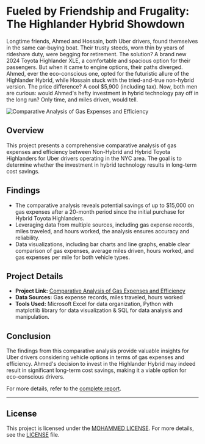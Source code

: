 # Fueled by Friendship and Frugality: The Highlander Hybrid Showdown

Longtime friends, Ahmed and Hossain, both Uber drivers, found themselves in the same car-buying boat. Their trusty steeds, worn thin by years of rideshare duty, were begging for retirement. The solution? A brand new 2024 Toyota Highlander XLE, a comfortable and spacious option for their passengers. But when it came to engine options, their paths diverged. Ahmed, ever the eco-conscious one, opted for the futuristic allure of the Highlander Hybrid, while Hossain stuck with the tried-and-true non-hybrid version. The price difference? A cool $5,900 (including tax). Now, both men are curious: would Ahmed's hefty investment in hybrid technology pay off in the long run? Only time, and miles driven, would tell.

![Comparative Analysis of Gas Expenses and Efficiency](https://github.com/tech-moh-logy/Mohammed-Tiger-Data-Analysis/assets/132733865/d1b5af78-98bc-4ccd-ae3d-c7fcf9da3cc7)

## Overview

This project presents a comprehensive comparative analysis of gas expenses and efficiency between Non-Hybrid and Hybrid Toyota Highlanders for Uber drivers operating in the NYC area. The goal is to determine whether the investment in hybrid technology results in long-term cost savings.

## Findings

- The comparative analysis reveals potential savings of up to $15,000 on gas expenses after a 20-month period since the initial purchase for Hybrid Toyota Highlanders.
- Leveraging data from multiple sources, including gas expense records, miles traveled, and hours worked, the analysis ensures accuracy and reliability.
- Data visualizations, including bar charts and line graphs, enable clear comparison of gas expenses, average miles driven, hours worked, and gas expenses per mile for both vehicle types.

## Project Details

- **Project Link:** [Comparative Analysis of Gas Expenses and Efficiency](https://github.com/tech-moh-logy/Mohammed-Tiger-Data-Analysis/blob/main/Highlander-Data-Analysis/mohammedU.tiger.dataAnalysis.highlanders.pdf)
- **Data Sources:** Gas expense records, miles traveled, hours worked
- **Tools Used:** Microsoft Excel for data organization, Python with matplotlib library for data visualization & SQL for data analysis and manipulation.

## Conclusion

The findings from this comparative analysis provide valuable insights for Uber drivers considering vehicle options in terms of gas expenses and efficiency. Ahmed's decision to invest in the Highlander Hybrid may indeed result in significant long-term cost savings, making it a viable option for eco-conscious drivers.

For more details, refer to the [complete report](https://github.com/tech-moh-logy/Mohammed-Tiger-Data-Analysis/blob/main/Highlander-Data-Analysis/mohammedU.tiger.dataAnalysis.highlanders.pdf).

---

## License

This project is licensed under the [MOHAMMED LICENSE](https://github.com/tech-moh-logy/MOHAMMED-License/blob/main/README.md). For more details, see the [LICENSE](https://github.com/tech-moh-logy/MOHAMMED-License/blob/main/README.md) file.
